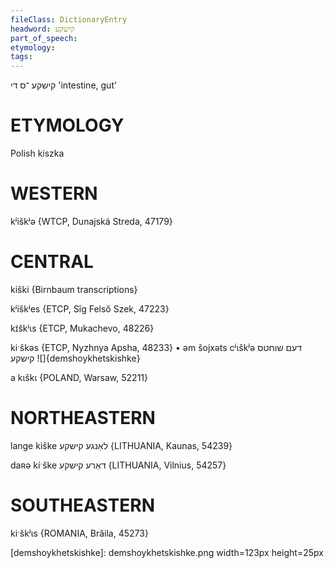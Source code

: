 ```yaml
---
fileClass: DictionaryEntry
headword: קישקע
part_of_speech: 
etymology: 
tags: 
---
```

קישקע
־ס
די
'intestine, gut'

ETYMOLOGY
===========
Polish kiszka

WESTERN
========

kʲiškʲə {WTCP, Dunajská Streda, 47179}

CENTRAL
========

kiški {Birnbaum transcriptions}

kʲíškʲes {ETCP, Sîg Felső Szek, 47223}

kɪ̇škʲɩs {ETCP, Mukachevo, 48226}

kiˑškəs {ETCP, Nyzhnya Apsha, 48233}
	•	əm šojxəts cʲɩškʲə דעם שוחטס קישקע
![]{demshoykhetskishke}

a kɩškɩ {POLAND, Warsaw, 52211}

NORTHEASTERN
==============

lange kiške לאַנגע קישקע {LITHUANIA, Kaunas, 54239}

daʀə kíˑške דאַרע קישקע {LITHUANIA, Vilnius, 54257}

SOUTHEASTERN
==============

kiˑškʲɩs {ROMANIA, Brăila, 45273}


[demshoykhetskishke]: demshoykhetskishke.png width=123px height=25px